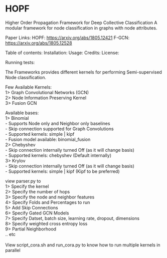 # HOPF

Higher Order Propagation Framework for Deep Collective Classification
A modular framework for node classification in graphs with node attributes. 

Paper Links: HOPF: https://arxiv.org/abs/1805.12421
             F-GCN: https://arxiv.org/abs/1805.12528


Table of contents:
Installation:
Usage:
Credits:
License:


Running tests:


The Frameworks provides different kernels for performing Semi-supervised Node classification.

Few Available Kernels: </br>
1> Graph Convolutional Networks (GCN)  </br>
2> Node Information Preserving Kernel </br>
3> Fusion GCN </br>

Available bases:</br>
1> Binomial </br>
    - Supports Node only and Neighbor only baselines </br>
    - Skip connection supported for Graph Convolutions </br>
    - Supported kernels: simple | kipf </br> 
    - Fusion model available: binomial_fusion </br>
2> Chebyshev </br>
    - Skip connection internally turned Off (as it will change basis) </br>
    - Supported kernels: chebyshev (Default internally) </br>
3> Krylov </br>
    - Skip connection internally turned Off (as it will change basis) </br>
    - Supported kernels: simple | kipf (Kipf to be preferred)</br>

view parser.py to </br>
1> Specify the kernel </br>
2> Specify the number of hops </br>
3> Specify the node and neighbor features </br>
4> Specify Folds and Percentages to run </br>
5> Add Skip Connections </br>
6> Specify Gated GCN Models </br>
7> Specify Datset, batch size, learning rate, dropout, dimensions </br>
8> Specify weighted cross entropy loss </br>
9> Partial Neighborhood </br>
.. etc </br>
</br>
View script_cora.sh and run_cora.py to know how to run multiple kernels in parallel  